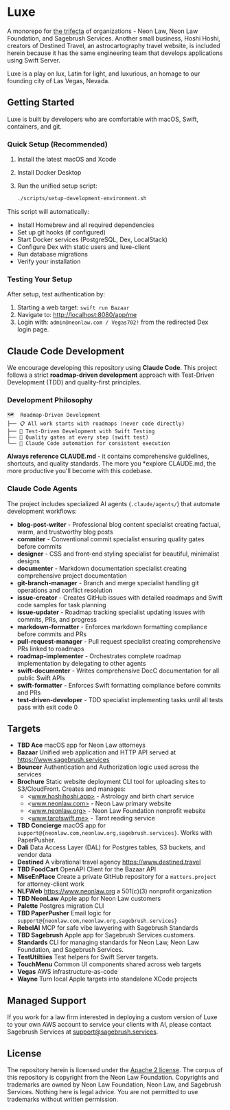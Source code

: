 # Luxe

A monorepo for [the trifecta](./TRIFECTA.md) of organizations - Neon Law, Neon Law Foundation, and Sagebrush Services.
Another small business, Hoshi Hoshi, creators of Destined Travel, an astrocartography travel website, is included herein
because it has the same engineering team that develops applications using Swift Server.

Luxe is a play on lux, Latin for light, and luxurious, an homage to our founding city of Las Vegas, Nevada.

## Getting Started

Luxe is built by developers who are comfortable with macOS, Swift, containers, and git.

### Quick Setup (Recommended)

1. Install the latest macOS and Xcode
2. Install Docker Desktop
3. Run the unified setup script:

   ```bash
   ./scripts/setup-development-environment.sh
   ```

This script will automatically:

- Install Homebrew and all required dependencies
- Set up git hooks (if configured)
- Start Docker services (PostgreSQL, Dex, LocalStack)
- Configure Dex with static users and luxe-client
- Run database migrations
- Verify your installation

### Testing Your Setup

After setup, test authentication by:

1. Starting a web target: `swift run Bazaar`
2. Navigate to: <http://localhost:8080/app/me>
3. Login with: `admin@neonlaw.com / Vegas702!` from the redirected Dex login page.

## Claude Code Development

We encourage developing this repository using **Claude Code**. This project follows a strict
**roadmap-driven development** approach with Test-Driven Development (TDD) and quality-first principles.

### Development Philosophy

```text
🗺️  Roadmap-Driven Development
├── 📋 All work starts with roadmaps (never code directly)
├── 🧪 Test-Driven Development with Swift Testing
├── 🎯 Quality gates at every step (swift test)
└── 🤖 Claude Code automation for consistent execution
```

**Always reference CLAUDE.md** - it contains comprehensive guidelines, shortcuts, and quality standards. The more you
*explore CLAUDE.md, the more productive you'll become with this codebase.

### Claude Code Agents

The project includes specialized AI agents (`.claude/agents/`) that automate development workflows:

- **blog-post-writer** - Professional blog content specialist creating factual, warm, and trustworthy blog posts
- **commiter** - Conventional commit specialist ensuring quality gates before commits
- **designer** - CSS and front-end styling specialist for beautiful, minimalist designs
- **documenter** - Markdown documentation specialist creating comprehensive project documentation
- **git-branch-manager** - Branch and merge specialist handling git operations and conflict resolution
- **issue-creator** - Creates GitHub issues with detailed roadmaps and Swift code samples for task planning
- **issue-updater** - Roadmap tracking specialist updating issues with commits, PRs, and progress
- **markdown-formatter** - Enforces markdown formatting compliance before commits and PRs
- **pull-request-manager** - Pull request specialist creating comprehensive PRs linked to roadmaps
- **roadmap-implementer** - Orchestrates complete roadmap implementation by delegating to other agents
- **swift-documenter** - Writes comprehensive DocC documentation for all public Swift APIs
- **swift-formatter** - Enforces Swift formatting compliance before commits and PRs
- **test-driven-developer** - TDD specialist implementing tasks until all tests pass with exit code 0

## Targets

- **TBD Ace** macOS app for Neon Law attorneys
- **Bazaar** Unified web application and HTTP API served at <https://www.sagebrush.services>
- **Bouncer** Authentication and Authorization logic used across the services
- **Brochure** Static website deployment CLI tool for uploading sites to S3/CloudFront. Creates and manages:
  - <www.hoshihoshi.app> - Astrology and birth chart service
  - <www.neonlaw.com> - Neon Law primary website
  - <www.neonlaw.org> - Neon Law Foundation nonprofit website
  - <www.tarotswift.me> - Tarot reading service
- **TBD Concierge** macOS app for `support@{neonlaw.com,neonlaw.org,sagebrush.services}`. Works with PaperPusher.
- **Dali** Data Access Layer (DAL) for Postgres tables, S3 buckets, and vendor data
- **Destined** A vibrational travel agency <https://www.destined.travel>
- **TBD FoodCart** OpenAPI Client for the Bazaar API
- **MiseEnPlace** Create a private GitHub repository for a `matters.project` for attorney-client work
- **NLFWeb** <https://www.neonlaw.org> a 501(c)(3) nonprofit organization
- **TBD NeonLaw** Apple app for Neon Law customers
- **Palette** Postgres migration CLI
- **TBD PaperPusher** Email logic for `support@{neonlaw.com,neonlaw.org,sagebrush.services}`
- **RebelAI** MCP for safe vibe lawyering with Sagebrush Standards
- **TBD Sagebrush** Apple app for Sagebrush Services customers.
- **Standards** CLI for managing standards for Neon Law, Neon Law Foundation, and Sagebrush Services.
- **TestUtiltiies** Test helpers for Swift Server targets.
- **TouchMenu** Common UI components shared across web targets
- **Vegas** AWS infrastructure-as-code
- **Wayne** Turn local Apple targets into standalone XCode projects

## Managed Support

If you work for a law firm interested in deploying a custom version of Luxe to your own AWS account to service your
clients with AI, please contact Sagebrush Services at [support@sagebrush.services](mailto:support@sagebrush.services).

## License

The repository herein is licensed under the [Apache 2 license](./LICENSE). The corpus of this repository is copyright
from the Neon Law Foundation. Copyrights and trademarks are owned by Neon Law Foundation, Neon Law, and Sagebrush
Services.  Nothing here is legal advice. You are not permitted to use trademarks without written permission.
